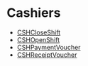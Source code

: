 # Cashiers
  - [CSHCloseShift](/entities/accounting-cashier/CSHCloseShift.md)
  - [CSHOpenShift](/entities/accounting-cashier/CSHOpenShift.md)
  - [CSHPaymentVoucher](/entities/accounting-cashier/CSHPaymentVoucher.md)
  - [CSHReceiptVoucher](/entities/accounting-cashier/CSHReceiptVoucher.md)
